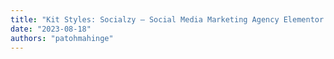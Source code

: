 ```yaml
---
title: "Kit Styles: Socialzy – Social Media Marketing Agency Elementor Template Kit"
date: "2023-08-18"
authors: "patohmahinge"
---
```



